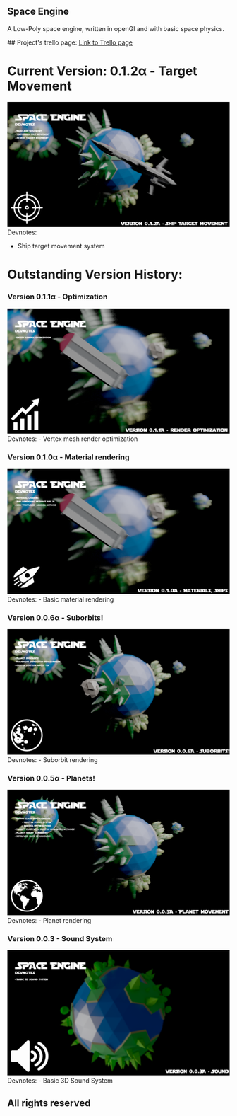 Space Engine
----
A Low-Poly space engine, written in openGl and with basic space physics.

## Project's trello page: [Link to Trello page](https://trello.com/b/ZMqFh6iR/space-engine "Space Engine")

Current Version: 0.1.2α - Target Movement
===
![Version 0.1.2](https://github.com/Mormota/Space-Engine/blob/master/devnotes-targetMovement%20-%20v0.1.2A.png?raw=true)
Devnotes:
 - Ship target movement system

Outstanding Version History:
====
### Version 0.1.1α - Optimization
![Version 0.1.1](https://github.com/Mormota/Space-Engine/blob/master/devnotes-optimizing_-_v0.1.1A.png?raw=true)
Devnotes:
	- Vertex mesh render optimization

### Version 0.1.0α - Material rendering
![Version 0.1.0](https://raw.githubusercontent.com/Mormota/Space-Engine/master/devnotes-material%20-%20v0.1.0A.png)
Devnotes:
	- Basic material rendering

### Version 0.0.6α - Suborbits!
![Version 0.0.6](https://github.com/Mormota/Space-Engine/blob/master/devnotes-suborbirs%20-%20v0.0.6A.png?raw=true)
Devnotes:
	- Suborbit rendering

### Version 0.0.5α - Planets!
![Version 0.05](https://github.com/Mormota/Space-Engine/blob/master/devnotes-planets%20-%20v0.0.5A.png?raw=true)
Devnotes:
	- Planet rendering

### Version 0.0.3 - Sound System
![Version 0.0.3](https://github.com/Mormota/Space-Engine/blob/master/devnotes-soundSystem%20-%20v0.0.3A.png?raw=true)
Devnotes:
	- Basic 3D Sound System

## All rights reserved
